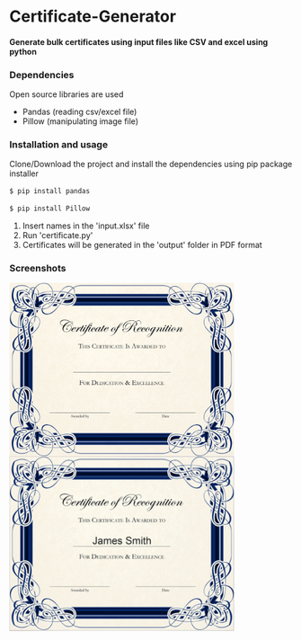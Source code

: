 # Certificate-Generator
#### Generate bulk certificates using input files like CSV and excel using python

### Dependencies
Open source libraries are used
- Pandas (reading csv/excel file)
- Pillow (manipulating image file)

### Installation and usage
Clone/Download the project and install the dependencies using pip package installer
```sh
$ pip install pandas
```
```sh
$ pip install Pillow
```
1) Insert names in the 'input.xlsx' file
2) Run 'certificate.py'
3) Certificates will be generated in the 'output' folder in PDF format

### Screenshots
<div>
  <img style="float: left; margin-right: 10px" src="template.jpg" width="400">
  <img style="float: left" src="Screenshots/SS1.png" width="400">
</div>